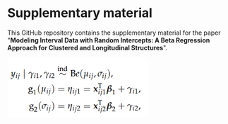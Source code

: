 # Supplementary material

This GitHub repository contains the supplementary material for the paper "**Modeling Interval Data with Random Intercepts: A Beta Regression
Approach for Clustered and Longitudinal Structures**".

<img src="figs/equation.png" align="left" alt="" width="320" />


